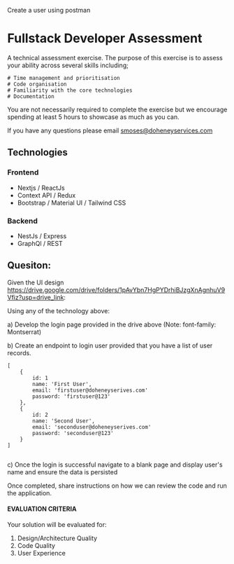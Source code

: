 
Create a user using postman 








# Fullstack Developer Assessment
A technical assessment exercise. The purpose of this exercise is to assess your ability across several skills including;

```
# Time management and prioritisation
# Code organisation
# Familiarity with the core technologies
# Documentation
```

You are not necessarily required to complete the exercise but we encourage spending at least 5 hours to showcase as much as you can.

If you have any questions please email smoses@doheneyservices.com

## Technologies

### Frontend
- Nextjs / ReactJs
- Context API / Redux
- Bootstrap / Material UI / Tailwind CSS 

### Backend
- NestJs / Express
- GraphQl / REST

## Quesiton:
Given the UI design https://drive.google.com/drive/folders/1pAvYbn7HgPYDrhiBJzgXnAgnhuV9Vfiz?usp=drive_link:

Using any of the technology above:

a) Develop the login page provided in the drive above (Note: font-family: Montserrat)

b) Create an endpoint to login user provided that you have a list of user records. 

```
[
    {
        id: 1
        name: 'First User',
        email: 'firstuser@doheneyserives.com'
        password: 'firstuser@123'
    },
    {
        id: 2
        name: 'Second User',
        email: 'seconduser@doheneyserives.com'
        password: 'seconduser@123'
    }
]
    
```

c) Once the login is successful navigate to a blank page and display user's name and ensure the data is persisted


Once completed, share instructions on how we can review the code and run
the application.

#### EVALUATION CRITERIA
Your solution will be evaluated for:
1. Design/Architecture Quality
2. Code Quality
3. User Experience
